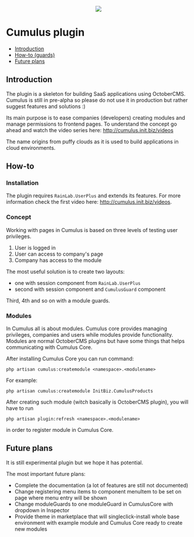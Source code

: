 <p align="center"><img src="http://init.biz/storage/app/media/publiczne/cumulus.png"></p>

# Cumulus plugin
- [Introduction](#introduction)
- [How-to (guards)](#howto)
- [Future plans](#futureplans)

<a name="introduction"></a>
## Introduction
The plugin is a skeleton for building SaaS applications using OctoberCMS. Cumulus is still in pre-alpha so please do not use it in production but rather suggest features and solutions :)

Its main purpose is to ease companies (developers) creating modules and manage permissions to frontend pages. To understand the concept go ahead and watch the video series here: <a href="http://cumulus.init.biz/videos">http://cumulus.init.biz/videos</a>

The name origins from puffy clouds as it is used to build applications in cloud environments.

<a name="howto"></a>
## How-to
### Installation
The plugin requires `RainLab.UserPlus` and extends its features. For more information check the first video here: <a href="http://cumulus.init.biz/videos"> http://cumulus.init.biz/videos</a>.

### Concept
Working with pages in Cumulus is based on three levels of testing user privileges.

1. User is logged in
1. User can access to company's page
1. Company has access to the module

The most useful solution is to create two layouts:
* one with session component from `RainLab.UserPlus`
* second with session component and `CumulusGuard` component

Third, 4th and so on with a module guards.

### Modules
In Cumulus all is about modules. Cumulus core provides managing privileges, companies and users while modules provide functionality. Modules are normal OctoberCMS plugins but have some things that helps communicating with Cumulus Core.

After installing Cumulus Core you can run command:

```php artisan cumulus:createmodule <namespace>.<modulename>```

For example:

```php artisan cumulus:createmodule InitBiz.CumulusProducts```

After creating such module (witch basically is OctoberCMS plugin), you will have to run

```php artisan plugin:refresh <namespace>.<modulename>```

in order to register module in Cumulus Core.

<a name="futureplans"></a>
## Future plans
It is still experimental plugin but we hope it has potential.

The most important future plans:
* Complete the documentation (a lot of features are still not documented)
* Change registering menu items to component menuItem to be set on page where menu entry will be shown
* Change moduleGuards to one moduleGuard in CumulusCore with dropdown in Inspector
* Provide theme in marketplace that will singleclick-install whole base environment with example module and Cumulus Core ready to create new modules
